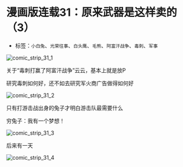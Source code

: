# 漫画版连载31：原来武器是这样卖的（3）

* 标签：`小白兔`、`光荣往事`、`白头鹰`、`毛熊`、`阿富汗战争`、`毒刺`、`军事`

![comic_strip_31_1](../../assets/img/comic_strip_31_1.jpg)

关于“毒刺打赢了阿富汗战争”云云，基本上就是放P

研究毒刺如何好，还不如去研究军火商广告做得如何好

![comic_strip_31_2](../../assets/img/comic_strip_31_2.jpg)

只有打游击战出身的兔子才明白游击队最需要什么

穷兔子：我有一个梦想！

![comic_strip_31_3](../../assets/img/comic_strip_31_3.jpg)

后来有一天

![comic_strip_31_4](../../assets/img/comic_strip_31_4.jpg)